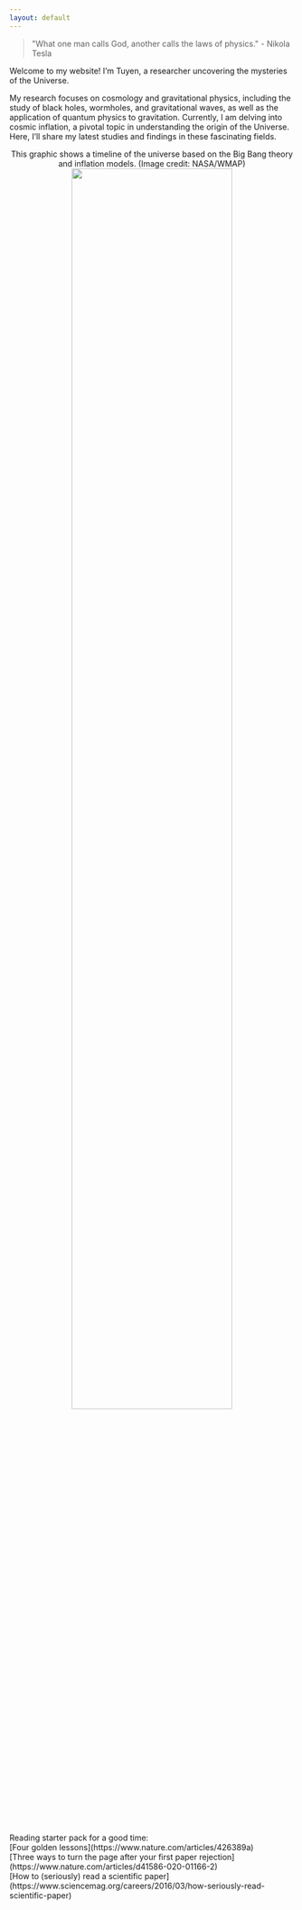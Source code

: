 ```yaml
---
layout: default
---
```


> "What one man calls God, another calls the laws of physics." - Nikola Tesla 

Welcome to my website! I’m Tuyen, a researcher uncovering the mysteries of the Universe.

My research focuses on cosmology and gravitational physics, including the study of black holes, wormholes, and gravitational waves, as well as the application of quantum physics to gravitation. Currently, I am delving into cosmic inflation, a pivotal topic in understanding the origin of the Universe. Here, I’ll share my latest studies and findings in these fascinating fields.


<center>This graphic shows a timeline of the universe based on the Big Bang theory and inflation models. (Image credit: NASA/WMAP)</center>
<center><img src="./assets/img/Timeline of the Universe.png"  width="75%"></center>

<br />
Reading starter pack for a good time: <br />
[Four golden lessons](https://www.nature.com/articles/426389a) <br />
[Three ways to turn the page after your first paper rejection](https://www.nature.com/articles/d41586-020-01166-2) <br />
[How to (seriously) read a scientific paper](https://www.sciencemag.org/careers/2016/03/how-seriously-read-scientific-paper) <br />
